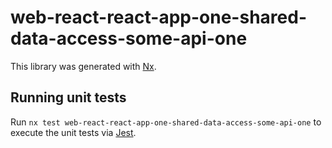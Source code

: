 # web-react-react-app-one-shared-data-access-some-api-one

This library was generated with [Nx](https://nx.dev).

## Running unit tests

Run `nx test web-react-react-app-one-shared-data-access-some-api-one` to execute the unit tests via [Jest](https://jestjs.io).
